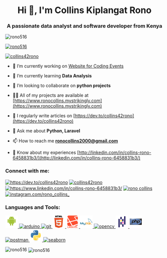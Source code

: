 <h1 align="center">Hi 👋, I'm Collins Kiplangat Rono</h1>
<h3 align="center">A passionate data analyst and software developer from Kenya</h3>

<p align="left"> <img src="https://komarev.com/ghpvc/?username=rono516&label=Profile%20views&color=0e75b6&style=flat" alt="rono516" /> </p>

<p align="left"> <a href="https://github.com/ryo-ma/github-profile-trophy"><img src="https://github-profile-trophy.vercel.app/?username=rono516" alt="rono516" /></a> </p>

<p align="left"> <a href="https://twitter.com/collins42rono" target="blank"><img src="https://img.shields.io/twitter/follow/collins42rono?logo=twitter&style=for-the-badge" alt="collins42rono" /></a> </p>

- 🔭 I’m currently working on [Website for Coding Events](https://github.com/rono516/CodingEventsApi_WithLaravel)

- 🌱 I’m currently learning **Data Analysis**

- 👯 I’m looking to collaborate on **python projects**

- 👨‍💻 All of my projects are available at [https://www.ronocollins.mystrikingly.com](https://www.ronocollins.mystrikingly.com)

- 📝 I regularly write articles on [https://dev.to/collins42rono](https://dev.to/collins42rono)

- 💬 Ask me about **Python, Laravel**

- 📫 How to reach me **ronocollins2000@gmail.com**

- 📄 Know about my experiences [http://linkedin.com/in/collins-rono-6458831b3/](http://linkedin.com/in/collins-rono-6458831b3/)

<h3 align="left">Connect with me:</h3>
<p align="left">
<a href="https://dev.to/https://dev.to/collins42rono" target="blank"><img align="center" src="https://raw.githubusercontent.com/rahuldkjain/github-profile-readme-generator/master/src/images/icons/Social/devto.svg" alt="https://dev.to/collins42rono" height="30" width="40" /></a>
<a href="https://twitter.com/collins42rono" target="blank"><img align="center" src="https://raw.githubusercontent.com/rahuldkjain/github-profile-readme-generator/master/src/images/icons/Social/twitter.svg" alt="collins42rono" height="30" width="40" /></a>
<a href="https://linkedin.com/in/https://www.linkedin.com/in/collins-rono-6458831b3/" target="blank"><img align="center" src="https://raw.githubusercontent.com/rahuldkjain/github-profile-readme-generator/master/src/images/icons/Social/linked-in-alt.svg" alt="https://www.linkedin.com/in/collins-rono-6458831b3/" height="30" width="40" /></a>
<a href="https://fb.com/rono collins" target="blank"><img align="center" src="https://raw.githubusercontent.com/rahuldkjain/github-profile-readme-generator/master/src/images/icons/Social/facebook.svg" alt="rono collins" height="30" width="40" /></a>
<a href="https://instagram.com/instagram.com/rono_collins_" target="blank"><img align="center" src="https://raw.githubusercontent.com/rahuldkjain/github-profile-readme-generator/master/src/images/icons/Social/instagram.svg" alt="instagram.com/rono_collins_" height="30" width="40" /></a>
</p>

<h3 align="left">Languages and Tools:</h3>
<p align="left"> <a href="https://developer.android.com" target="_blank" rel="noreferrer"> <img src="https://raw.githubusercontent.com/devicons/devicon/master/icons/android/android-original-wordmark.svg" alt="android" width="40" height="40"/> </a> <a href="https://www.arduino.cc/" target="_blank" rel="noreferrer"> <img src="https://cdn.worldvectorlogo.com/logos/arduino-1.svg" alt="arduino" width="40" height="40"/> </a> <a href="https://git-scm.com/" target="_blank" rel="noreferrer"> <img src="https://www.vectorlogo.zone/logos/git-scm/git-scm-icon.svg" alt="git" width="40" height="40"/> </a> <a href="https://www.w3.org/html/" target="_blank" rel="noreferrer"> <img src="https://raw.githubusercontent.com/devicons/devicon/master/icons/html5/html5-original-wordmark.svg" alt="html5" width="40" height="40"/> </a> <a href="https://laravel.com/" target="_blank" rel="noreferrer"> <img src="https://raw.githubusercontent.com/devicons/devicon/master/icons/laravel/laravel-plain-wordmark.svg" alt="laravel" width="40" height="40"/> </a> <a href="https://www.mysql.com/" target="_blank" rel="noreferrer"> <img src="https://raw.githubusercontent.com/devicons/devicon/master/icons/mysql/mysql-original-wordmark.svg" alt="mysql" width="40" height="40"/> </a> <a href="https://opencv.org/" target="_blank" rel="noreferrer"> <img src="https://www.vectorlogo.zone/logos/opencv/opencv-icon.svg" alt="opencv" width="40" height="40"/> </a> <a href="https://pandas.pydata.org/" target="_blank" rel="noreferrer"> <img src="https://raw.githubusercontent.com/devicons/devicon/2ae2a900d2f041da66e950e4d48052658d850630/icons/pandas/pandas-original.svg" alt="pandas" width="40" height="40"/> </a> <a href="https://www.php.net" target="_blank" rel="noreferrer"> <img src="https://raw.githubusercontent.com/devicons/devicon/master/icons/php/php-original.svg" alt="php" width="40" height="40"/> </a> <a href="https://postman.com" target="_blank" rel="noreferrer"> <img src="https://www.vectorlogo.zone/logos/getpostman/getpostman-icon.svg" alt="postman" width="40" height="40"/> </a> <a href="https://www.python.org" target="_blank" rel="noreferrer"> <img src="https://raw.githubusercontent.com/devicons/devicon/master/icons/python/python-original.svg" alt="python" width="40" height="40"/> </a> <a href="https://seaborn.pydata.org/" target="_blank" rel="noreferrer"> <img src="https://seaborn.pydata.org/_images/logo-mark-lightbg.svg" alt="seaborn" width="40" height="40"/> </a> </p>

<p><img align="left" src="https://github-readme-stats.vercel.app/api/top-langs?username=rono516&show_icons=true&locale=en&layout=compact" alt="rono516" /></p>

<p>&nbsp;<img align="center" src="https://github-readme-stats.vercel.app/api?username=rono516&show_icons=true&locale=en" alt="rono516" /></p>
